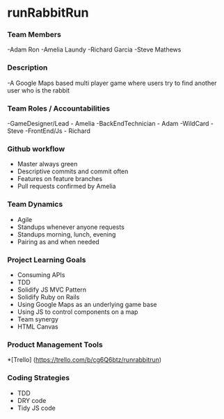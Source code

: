 runRabbitRun
============

### Team Members
-Adam Ron
-Amelia Laundy
-Richard Garcia
-Steve Mathews

### Description
-A Google Maps based multi player game where users try to find another user who is the rabbit


### Team Roles / Accountabilities
-GameDesigner/Lead - Amelia
-BackEndTechnician - Adam
-WildCard - Steve
-FrontEnd/Js - Richard


### Github workflow
* Master always green
* Descriptive commits and commit often
* Features on feature branches
* Pull requests confirmed by Amelia

### Team Dynamics
* Agile
* Standups whenever anyone requests
* Standups morning, lunch, evening
* Pairing as and when needed

### Project Learning Goals
* Consuming APIs
* TDD
* Solidify JS MVC Pattern
* Solidify Ruby on Rails
* Using Google Maps as an underlying game base
* Using JS to control components on a map
* Team synergy
* HTML Canvas

### Product Management Tools
*[Trello] (https://trello.com/b/cg6Q6btz/runrabbitrun)

### Coding Strategies
* TDD
* DRY code
* Tidy JS code

